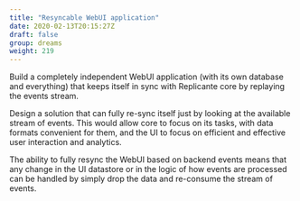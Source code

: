 ```yaml
---
title: "Resyncable WebUI application"
date: 2020-02-13T20:15:27Z
draft: false
group: dreams
weight: 219
---
```


Build a completely independent WebUI application (with its own database and everything)
that keeps itself in sync with Replicante core by replaying the events stream.

Design a solution that can fully re-sync itself just by looking at the available stream of events.
This would allow core to focus on its tasks, with data formats convenient for them,
and the UI to focus on efficient and effective user interaction and analytics.

The ability to fully resync the WebUI based on backend events means that any change in the UI
datastore or in the logic of how events are processed can be handled by simply drop the data
and re-consume the stream of events.
